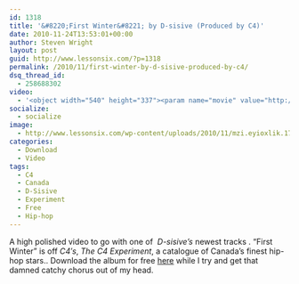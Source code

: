 ```yaml
---
id: 1318
title: '&#8220;First Winter&#8221; by D-sisive (Produced by C4)'
date: 2010-11-24T13:53:01+00:00
author: Steven Wright
layout: post
guid: http://www.lessonsix.com/?p=1318
permalink: /2010/11/first-winter-by-d-sisive-produced-by-c4/
dsq_thread_id:
  - 258688302
video:
  - '<object width="540" height="337"><param name="movie" value="http://www.youtube.com/v/tr8f-H_gG6w?fs=1&hl=en_GB"></param><param name="allowFullScreen" value="true"></param><param name="allowscriptaccess" value="always"></param><embed src="http://www.youtube.com/v/tr8f-H_gG6w?fs=1&hl=en_GB" type="application/x-shockwave-flash" width="540" height="337" allowscriptaccess="always" allowfullscreen="true"></embed></object>'
socialize:
  - socialize
image:
  - http://www.lessonsix.com/wp-content/uploads/2010/11/mzi.eyioxlik.170x170-75.jpg
categories:
  - Download
  - Video
tags:
  - C4
  - Canada
  - D-Sisive
  - Experiment
  - Free
  - Hip-hop
---
```

A high polished video to go with one of  _D-sisive&#8217;s_ newest tracks . &#8220;First Winter&#8221; is off _C4&#8242;s_, _The C4 Experiment_, a catalogue of Canada&#8217;s finest hip-hop stars.. Download the album for free [here](http://www.sendspace.com/file/0myskk) while I try and get that damned catchy chorus out of my head.